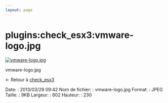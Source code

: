 ```yaml
---
layout: page
---
```


plugins:check\_esx3:vmware-logo.jpg
===================================

[![vmware-logo.jpg](../..//assets/media/plugins/check_esx3/vmware-logo.jpg@cache=&w=602&h=230 "vmware-logo.jpg")](../..//assets/media/plugins/check_esx3/vmware-logo.jpg@cache= "Afficher le fichier original")

vmware-logo.jpg

← Retour à
[check\_esx3](../../../nagios/plugins/check_esx3.html "nagios:plugins:check_esx3")

Date:
:   2013/03/29 09:42
Nom de fichier:
:   vmware-logo.jpg
Format:
:   JPEG
Taille:
:   9KB
Largeur:
:   602
Hauteur:
:   230

